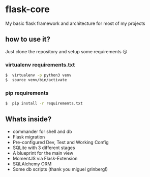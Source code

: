 # flask-core

My basic flask framework and architecture for most of my projects     

## how to use it?
    
Just clone the repository and setup some requirements :smirk:

### virtualenv requirements.txt
     
```bash
$  virtualenv -p python3 venv
$  source venv/bin/activate
```

### pip requirements
     
```bash
$  pip install -r requirements.txt
```

## Whats inside?
    
* commander for shell and db
* Flask migration
* Pre-configured Dev, Test and Working Config
* SQLite with 3 different stages
* A blueprint for the main view
* MomentJS via Flask-Extension
* SQLAlchemy ORM
* Some db scripts (thank you miguel grinberg!)
